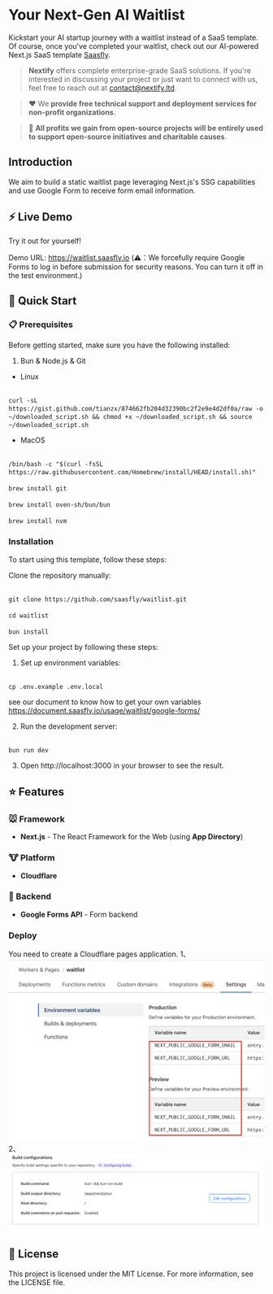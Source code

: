 # Your Next-Gen AI Waitlist

Kickstart your AI startup journey with a waitlist instead of a SaaS template. Of course, once you've completed your waitlist, check out our AI-powered Next.js SaaS template [Saasfly](https://github.com/saasfly/saasfly).

> **Nextify** offers complete enterprise-grade SaaS solutions. If you're interested in discussing your project or just want to connect with us, feel free to reach out at contact@nextify.ltd.

> ❤️ We **provide free technical support and deployment services for non-profit organizations**.

> 🙌 **All profits we gain from open-source projects will be entirely used to support open-source initiatives and charitable causes**.

## Introduction

We aim to build a static waitlist page leveraging Next.js's SSG capabilities and use Google Form to receive form email information.

## ⚡ Live Demo

Try it out for yourself!

Demo URL: https://waitlist.saasfly.io
(⚠️：We forcefully require Google Forms to log in before submission for security reasons. You can turn it off in the test environment.)

## 🚀 Quick Start

### 📋 Prerequisites

Before getting started, make sure you have the following installed:

1. Bun & Node.js & Git

- Linux

```

curl -sL https://gist.github.com/tianzx/874662fb204d32390bc2f2e9e4d2df0a/raw -o ~/downloaded_script.sh && chmod +x ~/downloaded_script.sh && source ~/downloaded_script.sh

```

- MacOS

```

/bin/bash -c "$(curl -fsSL https://raw.githubusercontent.com/Homebrew/install/HEAD/install.sh)"

brew install git

brew install oven-sh/bun/bun

brew install nvm

```

### Installation

To start using this template, follow these steps:

Clone the repository manually:

```

git clone https://github.com/saasfly/waitlist.git

cd waitlist

bun install

```

Set up your project by following these steps:

1. Set up environment variables:

```

cp .env.example .env.local

```
see our document to know how to get your own variables
https://document.saasfly.io/usage/waitlist/google-forms/

2. Run the development server:

```

bun run dev

```

3. Open http://localhost:3000 in your browser to see the result.

## ⭐ Features

### 🐭 Framework

- **Next.js** - The React Framework for the Web (using **App Directory**)

### 🐮 Platform

- **Cloudflare**

### 🐯 Backend

- **Google Forms API** - Form backend

### Deploy
You need to create a Cloudflare pages application.
1、![deploy1.png](deploy1.png)
2、![deploy2.png](deploy2.png)

## 📜 License

This project is licensed under the MIT License. For more information, see the LICENSE file.
